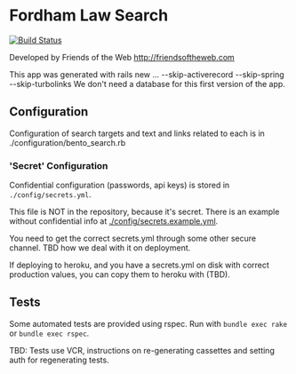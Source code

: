 # Fordham Law Search
[![Build Status](https://travis-ci.org/Fordham-lawlib-bento/fordham-law-search.svg?branch=master)](https://travis-ci.org/Fordham-lawlib-bento/fordham-law-search)

Developed by Friends of the Web http://friendsoftheweb.com

This app was generated with rails new ... --skip-activerecord --skip-spring --skip-turbolinks
We don't need a database for this first version of the app.

## Configuration

Configuration of search targets and text and links
related to each is in ./configuration/bento_search.rb

### 'Secret' Configuration

Confidential configuration (passwords, api keys) is stored in `./config/secrets.yml`.

This file is NOT in the repository, because it's secret. There is an example
without confidential info at [./config/secrets.example.yml](./config/secrets.example.yml).

You need to get the correct secrets.yml through some other secure channel.
TBD how we deal with it on deployment.

If deploying to heroku, and you have a secrets.yml on disk with correct
production values, you can copy them to heroku with (TBD).


## Tests

Some automated tests are provided using rspec. Run with `bundle exec rake`
or `bundle exec rspec`.

TBD: Tests use VCR, instructions on re-generating cassettes and setting auth
for regenerating tests.
